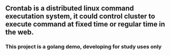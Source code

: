 ## Crontab is a distributed linux command executation system, it could control cluster to execute command at fixed time or regular time in the web.

### This project is a golang demo, developing for study uses only 

